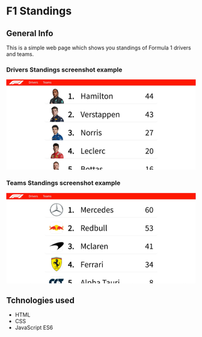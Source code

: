 # F1 Standings

## General Info
This is a simple web page which shows you standings of Formula 1 drivers and teams.
### Drivers Standings screenshot example
![DriversStanding](ReadMe_screenshots/F1_Drivers_Standings.png)

### Teams Standings screenshot example
![TeamsStanding](ReadMe_screenshots/F1_Teams_Standings.png)

## Tchnologies used
* HTML
* CSS
* JavaScript ES6

